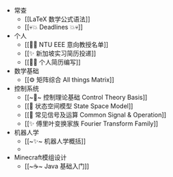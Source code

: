 + 常查
	+ [[LaTeX 数学公式语法]]
	+ [[💀💥 Deadlines 💥💀]]
+ 个人
	+ [[👨‍🔬 NTU EEE 意向教授名单]]
	+ [[✨ 新加坡实习简历投递]]
	+ [[👨‍💼 个人简历编写]]
+ 数学基础
	+ [[⚙ 矩阵综合 All things Matrix]]
+ 控制系统
	+ [[~🧩~ 控制理论基础 Control Theory Basis]]
	+ [[🥽 状态空间模型 State Space Model]]
	+ [[🌊 常见信号及运算 Common Signal & Operation]]
	+ [[✨ 傅里叶变换家族 Fourier Transform Family]]
+ 机器人学
	+ [[~✨~ 机器人学概括]]
	+ 
+ Minecraft模组设计
	+ [[~☕~ Java 基础入门]]
